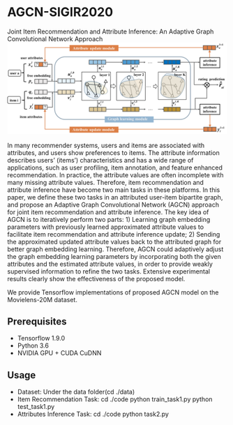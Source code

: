 # AGCN-SIGIR2020
Joint Item Recommendation and Attribute Inference: An Adaptive Graph Convolutional Network Approach 
![](https://github.com/yimutianyang/AGCN/blob/master/figure/framework.png)

In many recommender systems, users and items are associated with attributes, and users show preferences to items. The attribute information describes users’ (items’) characteristics and has a wide range of applications, such as user profiling, item annotation, and feature enhanced recommendation. In practice, the attribute values are often incomplete with many missing attribute values. Therefore, item recommendation and attribute inference have become two main tasks in these platforms. In this paper, we define these two tasks in an attributed user-item bipartite graph, and propose an Adaptive Graph Convolutional Network (AGCN) approach for joint item recommendation and attribute inference. The key idea of AGCN is to iteratively perform two parts: 1) Learning graph embedding parameters with previously learned approximated attribute values to facilitate item recommendation and attribute inference update; 2) Sending the approximated updated attribute values back to the attributed graph for better graph embedding learning. Therefore, AGCN could adaptively adjust the graph embedding learning parameters by incorporating both the given attributes and the estimated attribute values, in order to provide weakly supervised information to refine the two tasks. Extensive experimental results clearly show the effectiveness of the proposed model.

We provide Tensorflow implementations of proposed AGCN model on the Movielens-20M dataset.

Prerequisites
-------------
* Tensorflow 1.9.0
* Python 3.6
* NVIDIA GPU + CUDA CuDNN

Usage
-----
* Dataset:
Under the data folder(cd ./data)
* Item Recommendation Task:
cd ./code
python train_task1.py
python test_task1.py
* Attributes Inference Task:
cd ./code
python task2.py



